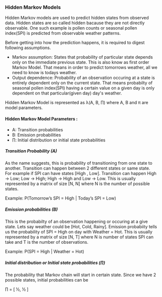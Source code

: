 ### Hidden Markov Models
Hidden Markov models are used to predict hidden states from observed data. Hidden states are so called hidden bacause they are not directly observable.
One such example is pollen counts or seasonal pollen index(SPI) is predicted from observable weather patterns.

Before getting into how the prediction happens, it is required to digest following assumptions.
- Markov assumption: States that probability of particular state depends only on the immediate previous state. This is also know as first order Markov Model.
That means in order to predict tomorrows weather, all we need to know is todays weather.
- Output dependence: Probability of an observation occuring at a state is entirely dependent only on the current state. That means probabilty of seasonal pollen index(SPI) having a certain value on a given day is only dependent on that particular(given day) day's weather.

Hidden Markov Model is represented as λ(A, B, ∏) where A, B and π are model parameters.

#### Hidden Markov Model Parameters : 
- A: Transition probabilities
- B: Emission probabilities
-  ∏: Initial distribution or initial state probabilities

##### Transition Probability (A)
As the name suggests, this is probability of transitioning from one state to another. Transition can happen between 2 different states or same state. For example if SPI can have states [High , Low]. Transition can happen High -> Low; Low -> High; High -> High and Low -> Low. This is usually represented by a matrix of size [N, N] where N is the number of possible states.

Example: P(Tomorrow’s SPI = High | Today’s SPI = Low)

##### Emission probabilities (B)
This is the probabilty of an observation happening or occuring at a give state. Lets say weather could be [Hot, Cold, Rainy]. Emission probabiity tells us the probability of SPI = High on day with Weather = Hot. This is usually represented by a matrix of size [N, T] where N is number of states SPI can take and T is the number of observations.

Example: P(SPI = High | Weather = Hot)

##### Initial distribution or Initial state probabilities (∏)
The probability that Markov chain will start in certain state. Since we have 2 possible states, initial probabilities can be

∏ = [ ½, ½ ]
